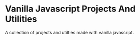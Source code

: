 # Vanilla Javascript Projects And Utilities
A collection of projects and utilties made with vanilla javascript.
